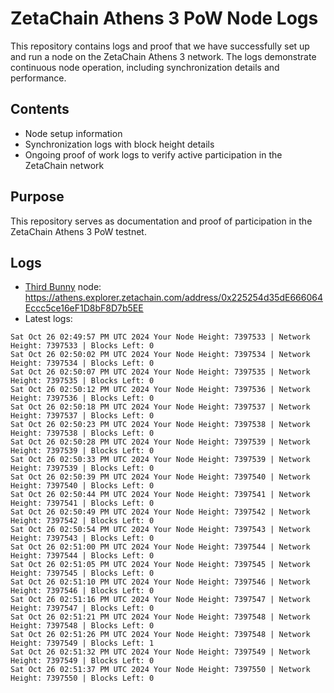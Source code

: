 # ZetaChain Athens 3 PoW Node Logs
This repository contains logs and proof that we have successfully set up and run a node on the ZetaChain Athens 3 network. The logs demonstrate continuous node operation, including synchronization details and performance.

## Contents
- Node setup information
- Synchronization logs with block height details
- Ongoing proof of work logs to verify active participation in the ZetaChain network

## Purpose
This repository serves as documentation and proof of participation in the ZetaChain Athens 3 PoW testnet.

## Logs

- [Third Bunny](https://thirdbunny.xyz/) node: https://athens.explorer.zetachain.com/address/0x225254d35dE666064Eccc5ce16eF1D8bF8D7b5EE
- Latest logs:
```
Sat Oct 26 02:49:57 PM UTC 2024 Your Node Height: 7397533 | Network Height: 7397533 | Blocks Left: 0
Sat Oct 26 02:50:02 PM UTC 2024 Your Node Height: 7397534 | Network Height: 7397534 | Blocks Left: 0
Sat Oct 26 02:50:07 PM UTC 2024 Your Node Height: 7397535 | Network Height: 7397535 | Blocks Left: 0
Sat Oct 26 02:50:12 PM UTC 2024 Your Node Height: 7397536 | Network Height: 7397536 | Blocks Left: 0
Sat Oct 26 02:50:18 PM UTC 2024 Your Node Height: 7397537 | Network Height: 7397537 | Blocks Left: 0
Sat Oct 26 02:50:23 PM UTC 2024 Your Node Height: 7397538 | Network Height: 7397538 | Blocks Left: 0
Sat Oct 26 02:50:28 PM UTC 2024 Your Node Height: 7397539 | Network Height: 7397539 | Blocks Left: 0
Sat Oct 26 02:50:33 PM UTC 2024 Your Node Height: 7397539 | Network Height: 7397539 | Blocks Left: 0
Sat Oct 26 02:50:39 PM UTC 2024 Your Node Height: 7397540 | Network Height: 7397540 | Blocks Left: 0
Sat Oct 26 02:50:44 PM UTC 2024 Your Node Height: 7397541 | Network Height: 7397541 | Blocks Left: 0
Sat Oct 26 02:50:49 PM UTC 2024 Your Node Height: 7397542 | Network Height: 7397542 | Blocks Left: 0
Sat Oct 26 02:50:54 PM UTC 2024 Your Node Height: 7397543 | Network Height: 7397543 | Blocks Left: 0
Sat Oct 26 02:51:00 PM UTC 2024 Your Node Height: 7397544 | Network Height: 7397544 | Blocks Left: 0
Sat Oct 26 02:51:05 PM UTC 2024 Your Node Height: 7397545 | Network Height: 7397545 | Blocks Left: 0
Sat Oct 26 02:51:10 PM UTC 2024 Your Node Height: 7397546 | Network Height: 7397546 | Blocks Left: 0
Sat Oct 26 02:51:16 PM UTC 2024 Your Node Height: 7397547 | Network Height: 7397547 | Blocks Left: 0
Sat Oct 26 02:51:21 PM UTC 2024 Your Node Height: 7397548 | Network Height: 7397548 | Blocks Left: 0
Sat Oct 26 02:51:26 PM UTC 2024 Your Node Height: 7397548 | Network Height: 7397549 | Blocks Left: 1
Sat Oct 26 02:51:32 PM UTC 2024 Your Node Height: 7397549 | Network Height: 7397549 | Blocks Left: 0
Sat Oct 26 02:51:37 PM UTC 2024 Your Node Height: 7397550 | Network Height: 7397550 | Blocks Left: 0
```
